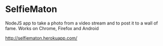 SelfieMaton
===============

NodeJS app to take a photo from a video stream and to post it to a wall of fame.
Works on Chrome, Firefox and Android

http://selfiematon.herokuapp.com/
